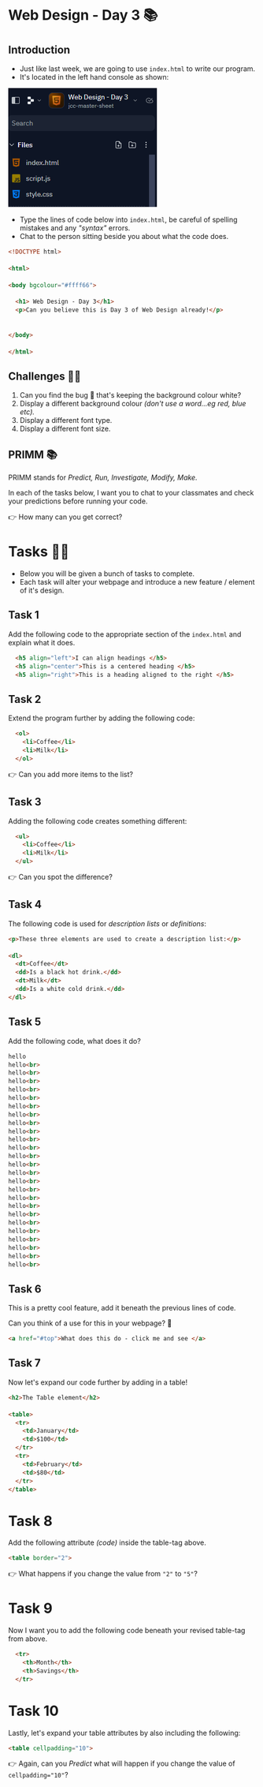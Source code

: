 # Web Design - Day 3 📚

## Introduction
- Just like last week, we are going to use `index.html` to write our program.
- It's located in the left hand console as shown:
  
![image](image.png)


- Type the lines of code below into `index.html`, be careful of spelling mistakes and any *"syntax"* errors.
- Chat to the person sitting beside you about what the code does.

````html
<!DOCTYPE html>

<html>

<body bgcolour="#ffff66">

  <h1> Web Design - Day 3</h1>
  <p>Can you believe this is Day 3 of Web Design already!</p>


</body>

</html>
````
## Challenges 👨‍💻

1. Can you find the bug 🐛 that's keeping the background colour white?
2. Display a different background colour _(don't use a word...eg red, blue etc)._
3. Display a different font type.
4. Display a different font size.



## PRIMM 📚

PRIMM stands for _Predict, Run, Investigate, Modify, Make._

In each of the tasks below, I want you to chat to your classmates and check your predictions before running your code. 

👉 How many can you get correct?

# Tasks 🕵️‍♂️

- Below you will be given a bunch of tasks to complete.
- Each task will alter your webpage and introduce a new feature / element of it's design.

## Task 1
Add the following code to the appropriate section of the `index.html` and explain what it does.
````html
  <h5 align="left">I can align headings </h5>
  <h5 align="center">This is a centered heading </h5>
  <h5 align="right">This is a heading aligned to the right </h5>
````

## Task 2
Extend the program further by adding the following code:
````html
  <ol>
    <li>Coffee</li>
    <li>Milk</li>
  </ol>
````
👉 Can you add more items to the list?

## Task 3
Adding the following code creates something different:
````html
  <ul>
    <li>Coffee</li>
    <li>Milk</li>
  </ul>
````
👉 Can you spot the difference?

## Task 4
The following code is used for _description lists_ or _definitions_:
````html
<p>These three elements are used to create a description list:</p>

<dl>
  <dt>Coffee</dt>
  <dd>Is a black hot drink.</dd>
  <dt>Milk</dt>
  <dd>Is a white cold drink.</dd>
</dl>
````

## Task 5
Add the following code, what does it do?
````html
hello
hello<br>
hello<br>
hello<br>
hello<br>
hello<br>
hello<br>
hello<br>
hello<br>
hello<br>
hello<br>
hello<br>
hello<br>
hello<br>
hello<br>
hello<br>
hello<br>
hello<br>
hello<br>
hello<br>
hello<br>
hello<br>
hello<br>
hello<br>
hello<br>
hello<br>
````

## Task 6
This is a pretty cool feature, add it beneath the previous lines of code.

Can you think of a use for this in your webpage? 🤔
````html
<a href="#top">What does this do - click me and see </a>
````

## Task 7
Now let's expand our code further by adding in a table!

````html
<h2>The Table element</h2>

<table>
  <tr>
    <td>January</td>
    <td>$100</td>
  </tr>
  <tr>
    <td>February</td>
    <td>$80</td>
  </tr>
</table>
````

# Task 8 
Add the following attribute _(code)_ inside the table-tag above.

````html
<table border="2">
````
👉 What happens if you change the value from  `"2"` to `"5"`?

# Task 9
Now I want you to add the following code beneath your revised table-tag from above.

````html
  <tr>
    <th>Month</th>
    <th>Savings</th>
  </tr>
````

# Task 10
Lastly, let's expand your table attributes by also including the following:
````html
<table cellpadding="10">
````
👉 Again, can you _Predict_ what will happen if you change the value of `cellpadding="10"`? 
